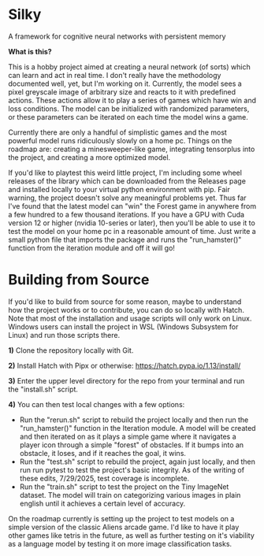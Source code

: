 # Silky
A framework for cognitive neural networks with persistent memory

**What is this?**

This is a hobby project aimed at creating a neural network (of sorts) which can learn and act in real time. I don't really have the methodology documented well, yet, but I'm working on it. Currently, the model sees a pixel greyscale image of arbitrary size and reacts to it with predefined actions. These actions allow it to play a series of games which have win and loss conditions. The model can be initialized with randomized parameters, or these parameters can be iterated on each time the model wins a game.

Currently there are only a handful of simplistic games and the most powerful model runs ridiculously slowly on a home pc. Things on the roadmap are: creating a minesweeper-like game, integrating tensorplus into the project, and creating a more optimized model.

If you'd like to playtest this weird little project, I'm including some wheel releases of the library which can be downloaded from the Releases page and installed locally to your virtual python environment with pip. Fair warning, the project doesn't solve any meaningful problems yet. Thus far I've found that the latest model can "win" the Forest game in anywhere from a few hundred to a few thousand iterations. If you have a GPU with Cuda version 12 or higher (nvidia 10-series or later), then you'll be able to use it to test the model on your home pc in a reasonable amount of time. Just write a small python file that imports the package and runs the "run_hamster()" function from the iteration module and off it will go!

# Building from Source

If you'd like to build from source for some reason, maybe to understand how the project works or to contribute, you can do so locally with Hatch. Note that most of the installation and usage scripts will only work on Linux. Windows users can install the project in WSL (Windows Subsystem for Linux) and run those scripts there.

**1)** Clone the repository locally with Git.

**2)** Install Hatch with Pipx or otherwise: https://hatch.pypa.io/1.13/install/

**3)** Enter the upper level directory for the repo from your terminal and run the "install.sh" script.

**4)** You can then test local changes with a few options:
 - Run the "rerun.sh" script to rebuild the project locally and then run the "run_hamster()" function in the Iteration module. A model will be created and then iterated on as it plays a simple game where it navigates a player icon through a simple "forest" of obstacles. If it bumps into an obstacle, it loses, and if it reaches the goal, it wins.
 - Run the "test.sh" script to rebuild the project, again just locally, and then run run pytest to test the project's basic integrity. As of the writing of these edits, 7/29/2025, test coverage is incomplete.
 - Run the "train.sh" script to test the project on the Tiny ImageNet dataset. The model will train on categorizing various images in plain english until it achieves a certain level of accuracy.

On the roadmap currently is setting up the project to test models on a simple version of the classic Aliens arcade game. I'd like to have it play other games like tetris in the future, as well as further testing on it's viability as a language model by testing it on more image classification tasks.
